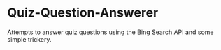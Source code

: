 # Quiz-Question-Answerer
Attempts to answer quiz questions using the Bing Search API and some simple trickery.
